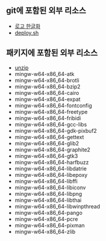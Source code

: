 

## git에 포함된 외부 리소스

 * [로고 한글화](https://twitter.com/rito__321/status/1544307080567214080)
 * [deploy.sh](https://sourceforge.net/p/msys2/tickets/34/#1cb7)

## 패키지에 포함된 외부 리소스

 * [unzip](https://gnuwin32.sourceforge.net/packages/unzip.htm)
 * mingw-w64-x86_64-atk
 * mingw-w64-x86_64-brotli
 * mingw-w64-x86_64-bzip2
 * mingw-w64-x86_64-cairo
 * mingw-w64-x86_64-expat
 * mingw-w64-x86_64-fontconfig
 * mingw-w64-x86_64-freetype
 * mingw-w64-x86_64-fribidi
 * mingw-w64-x86_64-gcc-libs
 * mingw-w64-x86_64-gdk-pixbuf2
 * mingw-w64-x86_64-gettext
 * mingw-w64-x86_64-glib2
 * mingw-w64-x86_64-graphite2
 * mingw-w64-x86_64-gtk3
 * mingw-w64-x86_64-harfbuzz
 * mingw-w64-x86_64-libdatrie
 * mingw-w64-x86_64-libepoxy
 * mingw-w64-x86_64-libffi
 * mingw-w64-x86_64-libiconv
 * mingw-w64-x86_64-libpng
 * mingw-w64-x86_64-libthai
 * mingw-w64-x86_64-libwinpthread
 * mingw-w64-x86_64-pango
 * mingw-w64-x86_64-pcre
 * mingw-w64-x86_64-pixman
 * mingw-w64-x86_64-zlib
